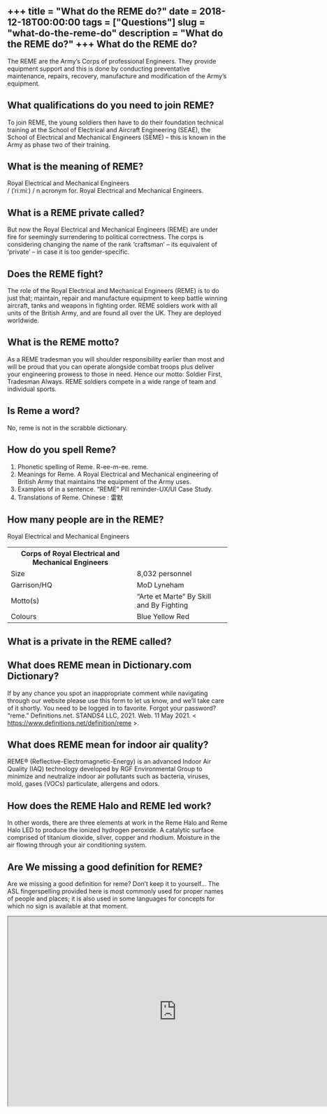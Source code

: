 +++
title = "What do the REME do?"
date = 2018-12-18T00:00:00
tags = ["Questions"]
slug = "what-do-the-reme-do"
description = "What do the REME do?"
+++
What do the REME do?
--------------------

The REME are the Army’s Corps of professional Engineers. They provide equipment support and this is done by conducting preventative maintenance, repairs, recovery, manufacture and modification of the Army’s equipment.

What qualifications do you need to join REME?
---------------------------------------------

To join REME, the young soldiers then have to do their foundation technical training at the School of Electrical and Aircraft Engineering (SEAE), the School of Electrical and Mechanical Engineers (SEME) – this is known in the Army as phase two of their training.

What is the meaning of REME?
----------------------------

Royal Electrical and Mechanical Engineers  
/ (ˈriːmiː) / n acronym for. Royal Electrical and Mechanical Engineers.

What is a REME private called?
------------------------------

But now the Royal Electrical and Mechanical Engineers (REME) are under fire for seemingly surrendering to political correctness. The corps is considering changing the name of the rank ‘craftsman’ – its equivalent of ‘private’ – in case it is too gender-specific.

Does the REME fight?
--------------------

The role of the Royal Electrical and Mechanical Engineers (REME) is to do just that; maintain, repair and manufacture equipment to keep battle winning aircraft, tanks and weapons in fighting order. REME soldiers work with all units of the British Army, and are found all over the UK. They are deployed worldwide.

What is the REME motto?
-----------------------

As a REME tradesman you will shoulder responsibility earlier than most and will be proud that you can operate alongside combat troops plus deliver your engineering prowess to those in need. Hence our motto: Soldier First, Tradesman Always. REME soldiers compete in a wide range of team and individual sports.

Is Reme a word?
---------------

No, reme is not in the scrabble dictionary.

How do you spell Reme?
----------------------

1. Phonetic spelling of Reme. R-ee-m-ee. reme.
2. Meanings for Reme. A Royal Electrical and Mechanical engineering of British Army that maintains the equipment of the Army uses.
3. Examples of in a sentence. “REME” Pill reminder-UX/UI Case Study.
4. Translations of Reme. Chinese : 雷默

How many people are in the REME?
--------------------------------

Royal Electrical and Mechanical Engineers

<table><tr><th>Corps of Royal Electrical and Mechanical Engineers</th></tr><tr><td>Size</td><td>8,032 personnel</td></tr><tr><td>Garrison/HQ</td><td>MoD Lyneham</td></tr><tr><td>Motto(s)</td><td>“Arte et Marte” By Skill and By Fighting</td></tr><tr><td>Colours</td><td>Blue Yellow Red</td></tr></table>

What is a private in the REME called?
-------------------------------------

What does REME mean in Dictionary.com Dictionary?
-------------------------------------------------

If by any chance you spot an inappropriate comment while navigating through our website please use this form to let us know, and we’ll take care of it shortly. You need to be logged in to favorite. Forgot your password? “reme.” Definitions.net. STANDS4 LLC, 2021. Web. 11 May 2021. &lt; https://www.definitions.net/definition/reme &gt;.

What does REME mean for indoor air quality?
-------------------------------------------

 REME® (Reflective-Electromagnetic-Energy) is an advanced Indoor Air Quality (IAQ) technology developed by RGF Environmental Group to minimize and neutralize indoor air pollutants such as bacteria, viruses, mold, gases (VOCs) particulate, allergens and odors.

How does the REME Halo and REME led work?
-----------------------------------------

In other words, there are three elements at work in the Reme Halo and Reme Halo LED to produce the ionized hydrogen peroxide. A catalytic surface comprised of titanium dioxide, silver, copper and rhodium. Moisture in the air flowing through your air conditioning system.

Are We missing a good definition for REME?
------------------------------------------

Are we missing a good definition for reme? Don’t keep it to yourself… The ASL fingerspelling provided here is most commonly used for proper names of people and places; it is also used in some languages for concepts for which no sign is available at that moment.

<iframe allow="accelerometer; autoplay; clipboard-write; encrypted-media; gyroscope; picture-in-picture" allowfullscreen="" class="__youtube_prefs__  epyt-is-override  no-lazyload" data-no-lazy="1" data-origheight="433" data-origwidth="770" data-skipgform_ajax_framebjll="" height="433" id="_ytid_55104" loading="lazy" src="https://www.youtube.com/embed/hYoP8LZOmtU?enablejsapi=1&autoplay=0&cc_load_policy=0&cc_lang_pref=&iv_load_policy=1&loop=0&modestbranding=0&rel=1&fs=1&playsinline=0&autohide=2&theme=dark&color=red&controls=1&" title="YouTube player" width="770"></iframe>